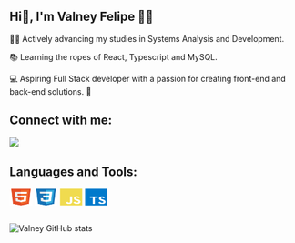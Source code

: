 ## Hi👋, I'm Valney Felipe 🙋‍♂️

👨‍💻 Actively advancing my studies in Systems Analysis and Development.

📚 Learning the ropes of React, Typescript and MySQL.

💻 Aspiring Full Stack developer with a passion for creating front-end and back-end solutions. 🚀

## Connect with me:

<p align="left">
    <a href="https://www.linkedin.com/in/valney-felipe-5a25a8218" target="_blank"><img src="https://img.shields.io/badge/-LinkedIn-%230077B5?style=for-the-badge&logo=linkedin&logoColor=white" target="_blank"></a> 
</p>


## Languages and Tools:
<div style="display: inline_block">
    <img align="center" alt="Valney-HTML" height="30" width="40" src="https://raw.githubusercontent.com/devicons/devicon/master/icons/html5/html5-original.svg">
    <img align="center" alt="Valney-CSS" height="30" width="40" src="https://raw.githubusercontent.com/devicons/devicon/master/icons/css3/css3-original.svg">
    <img align="center" alt="Valney-Js" height="30" width="40" src="https://raw.githubusercontent.com/devicons/devicon/master/icons/javascript/javascript-plain.svg">
    <img align="center" alt="Valney-NodeJs" height="30" width="40" src="https://raw.githubusercontent.com/devicons/devicon/master/icons/typescript/typescript-plain.svg">
</div>
<br>


![Valney GitHub stats](https://github-readme-stats.vercel.app/api?username=ValneyFelipe&card_width=560&show_owner&count_private=true&line_height=33&show_icons=true&theme=github_dark)
